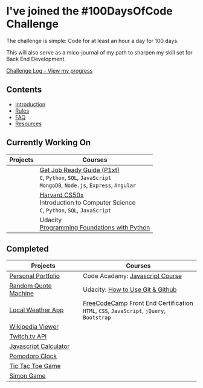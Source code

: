 # I've joined the #100DaysOfCode Challenge

The challenge is simple: Code for at least an hour a day for 100 days.

This will also serve as a mico-journal of my path to sharpen my skill set for Back End Development.

[Challenge Log - View my progress](log.md)

## Contents
* [Introduction](introduction.md)
* [Rules](rules.md)
* [FAQ](FAQ.md)
* [Resources](resources.md)

## Currently Working On

Projects | Courses 
---------| ------- 
<br /> | [Get Job Ready Guide (P1xt)](get-job-ready.md) <br /> `C`, `Python`, `SQL`, `JavaScript`<br /> `MongoDB`, `Node.js`, `Express`, `Angular` 
<br /> | [Harvard CS50x](https://courses.edx.org/courses/course-v1:HarvardX+CS50+X/) <br /> Introduction to Computer Science<br /> `C`, `Python`, `SQL`, `JavaScript`
<br /> | Udacity <br /> [Programming Foundations with Python](https://www.udacity.com/course/programming-foundations-with-python--ud036)

## Completed

Projects | Courses 
---------| ------- 
[Personal Portfolio](https://github.com/cndragn/portfolio) | Code Acadamy: [Javascript Course](https://www.codecademy.com/learn/javascript) 
[Random Quote Machine](https://github.com/cndragn/advice-generator) | Udacity: [How to Use Git & Github](https://in.udacity.com/course/how-to-use-git-and-github--ud775/) 
[Local Weather App](https://github.com/cndragn/local-weather) | [FreeCodeCamp](https://www.freecodecamp.org/) Front End Certification <br /> `HTML`, `CSS`, `JavaScript`, `jQuery`, `Bootstrap`
[Wikipedia Viewer](https://github.com/cndragn/wiki-viewer) | <br /> 
[Twitch.tv API](https://github.com/cndragn/twitch-tv) | <br /> 
[Javascript Calculator](https://github.com/cndragn/javascript-calculator) | <br />
[Pomodoro Clock](https://github.com/cndragn/pomodoro) | <br>
[Tic Tac Toe Game](http://candicedavidson.com/portfolio/tictactoe/) | <br />
[Simon Game](https://github.com/cndragn/simon-game) | <br />
  

